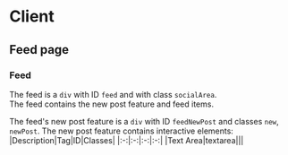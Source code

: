 # Client
## Feed page
### Feed
The feed is a `div` with ID `feed` and with class `socialArea`.  
The feed contains the new post feature and feed items.

The feed's new post feature is a `div` with ID `feedNewPost` and classes `new`, `newPost`.
The new post feature contains interactive elements:
|Description|Tag|ID|Classes|
|:-:|:-:|:-:|:-:|
|Text Area|textarea|||

<!--stackedit_data:
eyJoaXN0b3J5IjpbMTMzODUzMTg1Nl19
-->